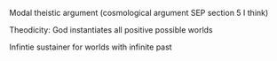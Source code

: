 


Modal theistic argument (cosmological argument SEP section 5 I think)

Theodicity: God instantiates all positive possible worlds

Infintie sustainer for worlds with infinite past

